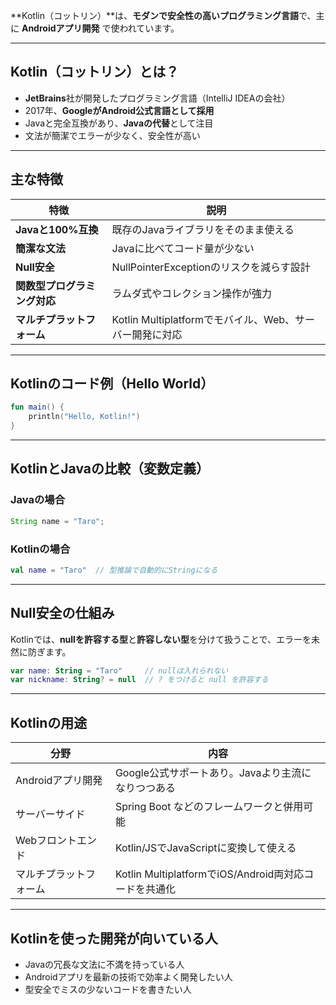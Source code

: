 **Kotlin（コットリン）**は、**モダンで安全性の高いプログラミング言語**で、主に **Androidアプリ開発** で使われています。

---

## Kotlin（コットリン）とは？

- **JetBrains**社が開発したプログラミング言語（IntelliJ IDEAの会社）
- 2017年、**GoogleがAndroid公式言語として採用**
- Javaと完全互換があり、**Javaの代替**として注目
- 文法が簡潔でエラーが少なく、安全性が高い

---

## 主な特徴

| 特徴 | 説明 |
|------|------|
| **Javaと100%互換** | 既存のJavaライブラリをそのまま使える |
| **簡潔な文法** | Javaに比べてコード量が少ない |
| **Null安全** | NullPointerExceptionのリスクを減らす設計 |
| **関数型プログラミング対応** | ラムダ式やコレクション操作が強力 |
| **マルチプラットフォーム** | Kotlin Multiplatformでモバイル、Web、サーバー開発に対応 |

---

## Kotlinのコード例（Hello World）

```kotlin
fun main() {
    println("Hello, Kotlin!")
}
```

---

##  KotlinとJavaの比較（変数定義）

### Javaの場合
```java
String name = "Taro";
```

### Kotlinの場合
```kotlin
val name = "Taro"  // 型推論で自動的にStringになる
```

---

## Null安全の仕組み

Kotlinでは、**nullを許容する型**と**許容しない型**を分けて扱うことで、エラーを未然に防ぎます。

```kotlin
var name: String = "Taro"     // nullは入れられない
var nickname: String? = null  // ? をつけると null を許容する
```

---

## Kotlinの用途

| 分野 | 内容 |
|------|------|
| Androidアプリ開発 | Google公式サポートあり。Javaより主流になりつつある |
| サーバーサイド | Spring Boot などのフレームワークと併用可能 |
| Webフロントエンド | Kotlin/JSでJavaScriptに変換して使える |
| マルチプラットフォーム | Kotlin MultiplatformでiOS/Android両対応コードを共通化 |

---

## Kotlinを使った開発が向いている人

- Javaの冗長な文法に不満を持っている人
- Androidアプリを最新の技術で効率よく開発したい人
- 型安全でミスの少ないコードを書きたい人

